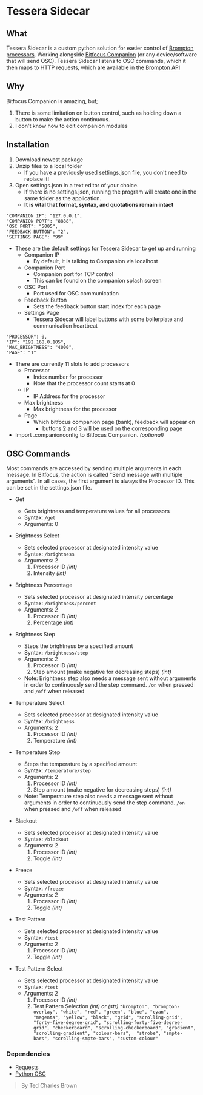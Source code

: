 # Tessera Sidecar
## What
Tessera Sidecar is a custom python solution for easier control of [Brompton processors](https://www.bromptontech.com/). Working alongside [Bitfocus Companion](https://bitfocus.io/companion) (or any device/software that will send OSC). Tessera Sidecar listens to OSC commands, which it then maps to HTTP requests, which are available in the [Brompton API](https://dl.bromptontech.com/tessera/docs/TesseraIPControlAPI3_2_0_Beta4.pdf)

## Why
Bitfocus Companion is amazing, but;

 1. There is some limitation on  button control, such as holding down a button to make the action continuous.
 2. I don't know how to edit companion modules

## Installation

 1. Download newest package
 2. Unzip files to a local folder
	 - If you have a previously used settings.json file, you don't need to replace it!
 3. Open settings.json in a text editor of your choice.
	 - If there is no settings.json, running the program will create one in the same folder as the application.
	 - **It is vital that format, syntax, and quotations remain intact**

```
"COMPANION IP": "127.0.0.1",
"COMPANION PORT": "8888",
"OSC PORT": "5005",
"FEEDBACK BUTTON": "2",
"SETTINGS PAGE": "99"
```
 - These are the default settings for Tessera Sidecar to get up and running
	- Companion IP
		- By default, it is talking to Companion via localhost
	- Companion Port
		- Companion port for TCP control
		- This can be found on the companion splash screen
	- OSC Port
		- Port used for OSC communication
	- Feedback Button
		- Sets the feedback button start index for each page
	- Settings Page
		- Tessera Sidecar will label buttons with some boilerplate and communication heartbeat
```
"PROCESSOR": 0,
"IP": "192.168.0.105",
"MAX_BRIGHTNESS": "4000",
"PAGE": "1"
```
 - There are currently 11 slots to add processors
	- Processor
		- Index number for processor
		- Note that the processor count starts at 0
	- IP
		- IP Address for the processor
	- Max brightness
		- Max brightness for the processor
	- Page
		- Which bitfocus companion page (bank), feedback will appear on
			- buttons 2 and 3 will be used on the corresponding page
 - Import .companionconfig to Bitfocus Companion. *(optional)*
 
 ## OSC Commands
 Most commands are accessed by sending multiple arguments in each message. In Bitfocus, the action is called "Send message with multiple arguments".
In all cases, the first argument is always the Processor ID. This can be set in the settings.json file.
 - Get
 	 - Gets brightness and temperature values for all processors
   	- Syntax: `/get`
   	- Arguments: 0
 - Brightness Select
	 - Sets selected processor at designated intensity value
   	- Syntax: `/brightness`
   	- Arguments: 2
	   	1. Processor ID *(int)*
	   	2. Intensity *(int)*
- Brightness Percentage
	 - Sets selected processor at designated intensity percentage
   	- Syntax: `/brightness/percent`
   	- Arguments: 2
	   	1. Processor ID *(int)*
	   	2. Percentage *(int)*
 - Brightness Step
	 - Steps the brightness by a specified amount
   	- Syntax: `/brightness/step`
   	- Arguments: 2
	   	1. Processor ID *(int)*
	   	2. Step amount (make negative for decreasing steps) *(int)*
   	 - Note: Brightness step also needs a message sent without arguments in order to continuously send the step command. `/on` when pressed and `/off` when released

- Temperature Select
	 - Sets selected processor at designated intensity value
   	- Syntax: `/brightness`
   	- Arguments: 2
	   	1. Processor ID *(int)*
	   	2. Temperature *(int)*
- Temperature Step
	 - Steps the temperature by a specified amount
   	- Syntax: `/temperature/step`
   	- Arguments: 2
	   	1. Processor ID *(int)*
	   	2. Step amount (make negative for decreasing steps) *(int)*
   	 - Note: Temperature step also needs a message sent without arguments in order to continuously send the step command. `/on` when pressed and `/off` when released

- Blackout
	 - Sets selected processor at designated intensity value
   	- Syntax: `/blackout`
   	- Arguments: 2
	   	1. Processor ID *(int)*
	   	2. Toggle *(int)*

- Freeze
	 - Sets selected processor at designated intensity value
   	- Syntax: `/freeze`
   	- Arguments: 2
	   	1. Processor ID *(int)*
	   	2. Toggle *(int)*

- Test Pattern
	 - Sets selected processor at designated intensity value
   	- Syntax: `/test`
   	- Arguments: 2
	   	1. Processor ID *(int)*
	   	2. Toggle *(int)*

- Test Pattern Select
	 - Sets selected processor at designated intensity value
   	- Syntax: `/test`
   	- Arguments: 2
	   	1. Processor ID *(int)*
	   	2. Test Pattern Selection *(int) or (str)*
	   	``"brompton", "brompton-overlay", "white", "red", "green", "blue", "cyan", "magenta", "yellow", "black",
    "grid", "scrolling-grid", "forty-five-degree-grid", "scrolling-forty-five-degree-grid", "checkerboard", "scrolling-checkerboard",
    "gradient", "scrolling-gradient", "colour-bars",  "strobe", "smpte-bars", "scrolling-smpte-bars", "custom-colour"
 `` 

### Dependencies
- [Requests](https://pypi.org/project/requests/)
- [Python OSC](https://pypi.org/project/python-osc/)

> By Ted Charles Brown
